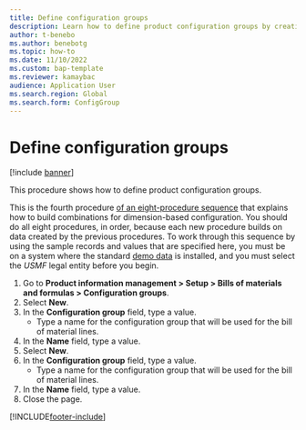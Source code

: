 ```yaml
---
title: Define configuration groups
description: Learn how to define product configuration groups by creating two groups in the demo data company USMF Company, including a step-by-step process. 
author: t-benebo
ms.author: benebotg
ms.topic: how-to
ms.date: 11/10/2022
ms.custom: bap-template
ms.reviewer: kamaybac
audience: Application User
ms.search.region: Global
ms.search.form: ConfigGroup
---
```


# Define configuration groups

[!include [banner](../../includes/banner.md)]

This procedure shows how to define product configuration groups.

This is the fourth procedure [of an eight-procedure sequence](../dimension-based-product-configuration.md#sequence) that explains how to build combinations for dimension-based configuration. You should do all eight procedures, in order, because each new procedure builds on data created by the previous procedures. To work through this sequence by using the sample records and values that are specified here, you must be on a system where the standard [demo data](../../../fin-ops-core/fin-ops/get-started/demo-data.md) is installed, and you must select the *USMF* legal entity before you begin.

1. Go to **Product information management \> Setup \> Bills of materials and formulas \> Configuration groups**.
2. Select **New**.
3. In the **Configuration group** field, type a value.
    * Type a name for the configuration group that will be used for the bill of material lines.  
4. In the **Name** field, type a value.
5. Select **New**.
6. In the **Configuration group** field, type a value.
    * Type a name for the configuration group that will be used for the bill of material lines.  
7. In the **Name** field, type a value.
8. Close the page.

[!INCLUDE[footer-include](../../../includes/footer-banner.md)]